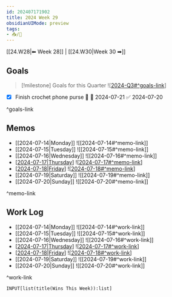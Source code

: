 ```yaml
---
id: 202407171902
title: 2024 Week 29
obsidianUIMode: preview
tags:
- 📥/🌲 
---
```


[[24.W28|⬅ Week 28]] | [[24.W30|Week 30 ➡]]

## Goals

> [!milestone] Goals for this Quarter
> ![[2024-Q3#^goals-link]]

- [x] Finish crochet phone purse 🔽 📅 2024-07-21 ✅ 2024-07-20

^goals-link

## Memos

- [[2024-07-14|Monday]]
	![[2024-07-14#^memo-link]]
- [[2024-07-15|Tuesday]]
	![[2024-07-15#^memo-link]]
- [[2024-07-16|Wednesday]]
	![[2024-07-16#^memo-link]]
- [[2024-07-17|Thursday]]
	![[2024-07-17#^memo-link]]
- [[2024-07-18|Friday]]
	![[2024-07-18#^memo-link]]
- [[2024-07-19|Saturday]]
	![[2024-07-19#^memo-link]]
- [[2024-07-20|Sunday]]
	![[2024-07-20#^memo-link]]

^memo-link

## Work Log

- [[2024-07-14|Monday]]
	![[2024-07-14#^work-link]]
- [[2024-07-15|Tuesday]]
	![[2024-07-15#^work-link]]
- [[2024-07-16|Wednesday]]
	![[2024-07-16#^work-link]]
- [[2024-07-17|Thursday]]
	![[2024-07-17#^work-link]]
- [[2024-07-18|Friday]]
	![[2024-07-18#^work-link]]
- [[2024-07-19|Saturday]]
	![[2024-07-19#^work-link]]
- [[2024-07-20|Sunday]]
	![[2024-07-20#^work-link]] 

^work-link

```meta-bind
INPUT[list(title(Wins This Week)):list]
```

[//begin]: # "Autogenerated link references for markdown compatibility"
[2024-Q3#^goals-link]: ../Q3/2024-Q3 "2024 Quarter 3"
[2024-07-17|Thursday]: <../Q3/24.07 July/2024-07-17> "Wednesday, July 17th, 2024"
[2024-07-17#^memo-link]: <../Q3/24.07 July/2024-07-17> "Wednesday, July 17th, 2024"
[2024-07-18|Friday]: <../Q3/24.07 July/2024-07-18> "Thursday, July 18th, 2024"
[2024-07-18#^memo-link]: <../Q3/24.07 July/2024-07-18> "Thursday, July 18th, 2024"
[2024-07-17#^work-link]: <../Q3/24.07 July/2024-07-17> "Wednesday, July 17th, 2024"
[2024-07-18#^work-link]: <../Q3/24.07 July/2024-07-18> "Thursday, July 18th, 2024"
[//end]: # "Autogenerated link references"